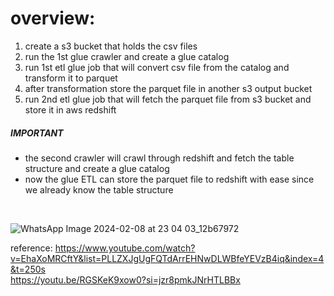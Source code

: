 # overview:
1. create a s3 bucket that holds the csv files
2. run the 1st glue crawler and create a glue catalog
3. run 1st etl glue job that will convert csv file from the catalog and transform it to parquet
4. after transformation store the parquet file in another s3 output bucket
5. run 2nd etl glue job that will fetch the parquet file from s3 bucket and store it in aws redshift
 ##### IMPORTANT #####
 - the second crawler will crawl through redshift and fetch the table structure and create a glue catalog
 - now the glue ETL can store the parquet file to redshift with ease since we already know the table structure
<br>

![WhatsApp Image 2024-02-08 at 23 04 03_12b67972](https://github.com/AKA-RONY/AWS_PlayGround/assets/67736824/8c146739-96e3-4653-a27e-b23f1c60845c)

reference: https://www.youtube.com/watch?v=EhaXoMRCftY&list=PLLZXJgUgFQTdArrEHNwDLWBfeYEVzB4iq&index=4&t=250s
<br>
https://youtu.be/RGSKeK9xow0?si=jzr8pmkJNrHTLBBx

